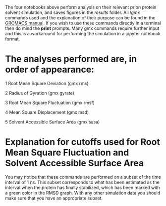 The four notebooks above perform analysis on their relevant prion protein solvent simulation, and saves figures in the *results* folder. All *!gmx* commands used and the explanation of their purpose can be found in the [GROMACS manual](https://manual.gromacs.org/current/user-guide/cmdline.html). 
If you wish to use these commands directly in a terminal then do mind the **print** prompts. Many gmx commands require further input and this is a workaround for performing the simulation in a jupyter notebook format.

# The analyses performed are, in order of appearance:
1 Root Mean Square Deviation (gmx rms)

2 Radius of Gyration (gmx gyrate)

3 Root Mean Square Fluctuation (gmx rmsf)

4 Mean Square Displacement (gmx msd)

5 Solvent Accessible Surface Area (gmx sasa)

# Explanation for cutoffs used for Root Mean Square Fluctuation and Solvent Accessible Surface Area
You may notice that these commands are performed on a subset of the time interval of 1 ns. This subset corresponds to what has been estimated as the interval when the protein has finally stabilized, which has been marked with a green color in the RMSD graph. With any other simulation data you should make sure that you have an appropriate subset.  

